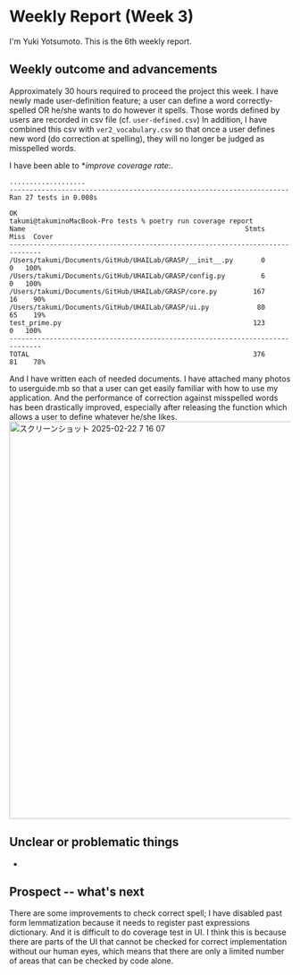 # Weekly Report (Week 3)  
I'm Yuki Yotsumoto. This is the 6th weekly report.  

## Weekly outcome and advancements  
Approximately 30 hours required to proceed the project this week. I have newly made user-definition feature; a user can define a word correctly-spelled OR he/she wants to do however it spells. Those words defined by users are recorded in csv file (cf. `user-defined.csv`) In addition, I have combined this csv with `ver2_vocabulary.csv` so that once a user defines new word (do correction at spelling), they will no longer be judged as misspelled words.  

I have been able to **improve coverage rate*:.  
```
...................
----------------------------------------------------------------------
Ran 27 tests in 0.008s

OK
takumi@takuminoMacBook-Pro tests % poetry run coverage report
Name                                                       Stmts   Miss  Cover
------------------------------------------------------------------------------
/Users/takumi/Documents/GitHub/UHAILab/GRASP/__init__.py       0      0   100%
/Users/takumi/Documents/GitHub/UHAILab/GRASP/config.py         6      0   100%
/Users/takumi/Documents/GitHub/UHAILab/GRASP/core.py         167     16    90%
/Users/takumi/Documents/GitHub/UHAILab/GRASP/ui.py            80     65    19%
test_prime.py                                                123      0   100%
------------------------------------------------------------------------------
TOTAL                                                        376     81    78%
```  
And I have written each of needed documents. I have attached many photos to userguide.mb so that a user can get easily familiar with how to use my application. And the performance of correction against misspelled words has been drastically improved, especially after releasing the function which allows a user to define whatever he/she likes.  
<img width="710" alt="スクリーンショット 2025-02-22 7 16 07" src="https://github.com/user-attachments/assets/2758b939-b4ab-449d-934c-0bfc398e012f" />  

## Unclear or problematic things  
-   

## Prospect -- what's next  
There are some improvements to check correct spell; I have disabled past form lemmatization because it needs to register past expressions dictionary. And it is difficult to do coverage test in UI. I think this is because there are parts of the UI that cannot be checked for correct implementation without our human eyes, which means that there are only a limited number of areas that can be checked by code alone.  
